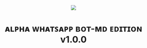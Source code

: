 

<div align="center">		

<img src= "https://camo.githubusercontent.com/47cbcafde4d35178f4b2a4ef9ec0d9f2bf4d9a2d2c9f395db75383d6c82f9f50/68747470733a2f2f74656c656772612e70682f66696c652f6633623062346536383135383333333462373333302e6a7067">
</p>

<h1>ᴀʟᴘʜᴀ ᴡʜᴀᴛꜱᴀᴘᴘ ʙᴏᴛ-ᴍᴅ ᴇᴅɪᴛɪᴏɴ v1.0.0</h1>
</div>
